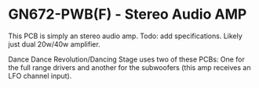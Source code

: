 # GN672-PWB(F) - Stereo Audio AMP
This PCB is simply an stereo audio amp. Todo: add specifications. Likely just dual 20w/40w amplifier.

Dance Dance Revolution/Dancing Stage uses two of these PCBs: One for the full range drivers and another for the subwoofers (this amp receives an LFO channel input).